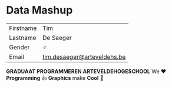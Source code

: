 # Data Mashup

|           |                                |
| --------- | ------------------------------ |
| Firstname | Tim                            |
| Lastname  | De Saeger                      |
| Gender    | :male_sign:                    |
| Email     | tim.desaeger@arteveldehs.be    |

**GRADUAAT PROGRAMMEREN ARTEVELDEHOGESCHOOL**
We :heart: **Programming** :thumbsup: **Graphics** make **Cool** :poop: